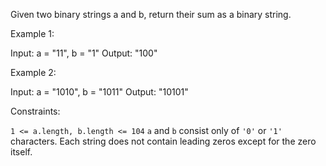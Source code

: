 Given two binary strings a and b, return their sum as a binary string.

 

Example 1:

Input: a = "11", b = "1"
Output: "100"

Example 2:

Input: a = "1010", b = "1011"
Output: "10101"

 

Constraints:

  `1 <= a.length, b.length <= 104`
  `a` and `b` consist only of `'0'` or `'1'` characters.
  Each string does not contain leading zeros except for the zero itself.

